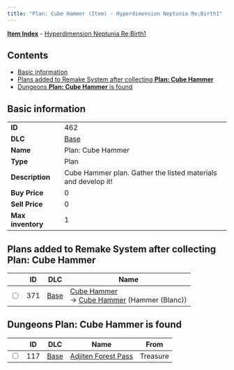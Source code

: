 ```yaml
---
title: "Plan: Cube Hammer (Item) - Hyperdimension Neptunia Re;Birth1"
---
```


[**Item Index**](/neptunia/rb1/item/index.html) - [Hyperdimension Neptunia Re;Birth1](/neptunia/rb1)

## Contents

- [Basic information](#basic-information)
- [Plans added to Remake System after collecting **Plan: Cube Hammer**](#plans-added-to-remake-system-after-collecting-plan-cube-hammer)
- [Dungeons **Plan: Cube Hammer** is found](#dungeons-plan-cube-hammer-is-found)

## Basic information

|   |   |
| -- | -- |
| **ID** | 462 |
| **DLC** | [Base](/neptunia/rb1/dlc/1-base.html) |
| **Name** | Plan: Cube Hammer |
| **Type** | Plan |
| **Description** | Cube Hammer plan. Gather the listed materials and develop it! |
| **Buy Price** | 0 |
| **Sell Price** | 0 |
| **Max inventory** | 1 |

## Plans added to Remake System after collecting **Plan: Cube Hammer**

|    | ID | DLC | Name |
| -- | -- | --- | ---- |
| <input type="checkbox" id="rb1-remake-1-371" class="trackbox" /> | 371 | [Base](/neptunia/rb1/dlc/1-base.html) | [Cube Hammer](/neptunia/rb1/remake/1-371-cube-hammer.html)<br />→ [Cube Hammer](/neptunia/rb1/item/1-2092-cube-hammer.html) (Hammer (Blanc)) |

## Dungeons **Plan: Cube Hammer** is found

|    | ID | DLC | Name | From |
| -- | -- | --- | ---- | ---- |
| <input type="checkbox" id="rb1-dungeon-1-117" class="trackbox" /> | 117 | [Base](/neptunia/rb1/dlc/1-base.html) | [Adjiten Forest Pass](/neptunia/rb1/dungeon/1-117-adjiten-forest-pass.html) | Treasure |